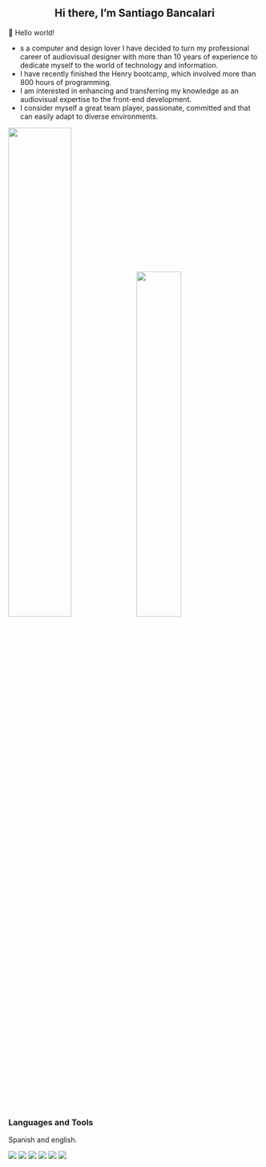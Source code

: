 <h2 align="center">Hi there, I’m Santiago Bancalari</h2>


[comment]: <> ( <img src="https://img.shields.io/badge/PORTFOLIO-CC6699?style=for-the-badge&logoColor=white" alt="Portfolio" /> )
 [comment]: <> (  <img src="https://img.shields.io/badge/Codepen-000000?style=for-the-badge&logo=codepen&logoColor=white" alt="CodePen" /> )





<div>
 <span> 👋 Hello world! </span>
<ul>
<li> s a computer and design lover I have decided to turn my professional career of audiovisual designer with more than 10 years of experience to dedicate myself to the world of technology and information. </li>
<li> I have recently finished the Henry bootcamp, which involved more than 800 hours of programming. </li>
<li> I am interested in enhancing and transferring my knowledge as an audiovisual expertise to the front-end development. </li>
<li> I consider myself a great team player, passionate, committed and that can easily adapt to diverse environments.</li>
 </ul>
</div

<p align="center">
<img src="https://github-readme-stats.vercel.app/api?username=bancalarisantiago&show_icons=true&theme=gruvbox" width="50%"/>
<img src="https://github-readme-stats.vercel.app/api/top-langs/?username=bancalarisantiago&layout=compact&theme=gruvbox" width="42%" />
</p>


<h3> Languages and Tools</h3>
<p>Spanish and english.</p>
<div>
 <img src="https://img.shields.io/badge/html5-%23E34F26.svg?style=for-the-badge&logo=html5&logoColor=white"></img>
 <img src="https://img.shields.io/badge/css3-%231572B6.svg?style=for-the-badge&logo=css3&logoColor=white"></img>
 <img src="https://img.shields.io/badge/javascript-%23323330.svg?style=for-the-badge&logo=javascript&logoColor=%23F7DF1E"></img>
 <img src="https://img.shields.io/badge/git-%23F05033.svg?style=for-the-badge&logo=git&logoColor=white"></img>
 <img src="(https://img.shields.io/badge/Visual%20Studio%20Code-0078d7.svg?style=for-the-badge&logo=visual-studio-code&logoColor=white"></img>
 <img src="https://img.shields.io/badge/react-%2320232a.svg?style=for-the-badge&logo=react&logoColor=%2361DAFB"></img>
</div>
